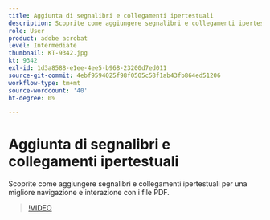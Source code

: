 ```yaml
---
title: Aggiunta di segnalibri e collegamenti ipertestuali
description: Scoprite come aggiungere segnalibri e collegamenti ipertestuali per una migliore navigazione e interazione con i file PDF
role: User
product: adobe acrobat
level: Intermediate
thumbnail: KT-9342.jpg
kt: 9342
exl-id: 1d3a8588-e1ee-4ee5-b968-23200d7ed011
source-git-commit: 4ebf9594025f98f0505c58f1ab43fb864ed51206
workflow-type: tm+mt
source-wordcount: '40'
ht-degree: 0%

---
```


# Aggiunta di segnalibri e collegamenti ipertestuali

Scoprite come aggiungere segnalibri e collegamenti ipertestuali per una migliore navigazione e interazione con i file PDF.

>[!VIDEO](https://video.tv.adobe.com/v/340837?quality=12&learn=on&hidetitle=true)
